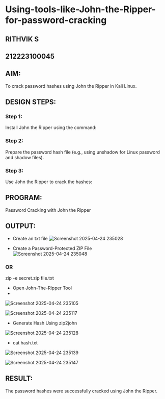 # Using-tools-like-John-the-Ripper-for-password-cracking
## RITHVIK S
## 212223100045
## AIM:
To crack password hashes using John the Ripper in Kali Linux.

## DESIGN STEPS:
### Step 1:
Install John the Ripper using the command:

### Step 2:
Prepare the password hash file (e.g., using unshadow for Linux password and shadow files).


### Step 3:
Use John the Ripper to crack the hashes:

## PROGRAM:
Password Cracking with John the Ripper

## OUTPUT:
- Create an txt file 
![Screenshot 2025-04-24 235028](https://github.com/user-attachments/assets/376084e9-7106-40e4-8973-6e4bc0dd8576)


-  Create a Password-Protected ZIP File 
![Screenshot 2025-04-24 235048](https://github.com/user-attachments/assets/eef56d1e-ba40-4ce6-b06f-e7820d086cbe)


### OR

zip -e secret.zip file.txt


- Open John-The-Ripper Tool
- 
![Screenshot 2025-04-24 235105](https://github.com/user-attachments/assets/8611b3ae-5915-4e0c-9052-0ad153733852)


![Screenshot 2025-04-24 235117](https://github.com/user-attachments/assets/30147e33-b472-45b3-be44-abe534c57e70)


- Generate Hash Using zip2john
 
![Screenshot 2025-04-24 235128](https://github.com/user-attachments/assets/2a01f6e0-4b11-4518-82c8-3045fcedf2a4)

- cat hash.txt

![Screenshot 2025-04-24 235139](https://github.com/user-attachments/assets/f3eff3a5-a989-49dd-a615-e5e07b6deb69)


![Screenshot 2025-04-24 235147](https://github.com/user-attachments/assets/5492dbda-7419-4c8d-89b2-086abdcb7ebb)



## RESULT:
The password hashes were successfully cracked using John the Ripper.


